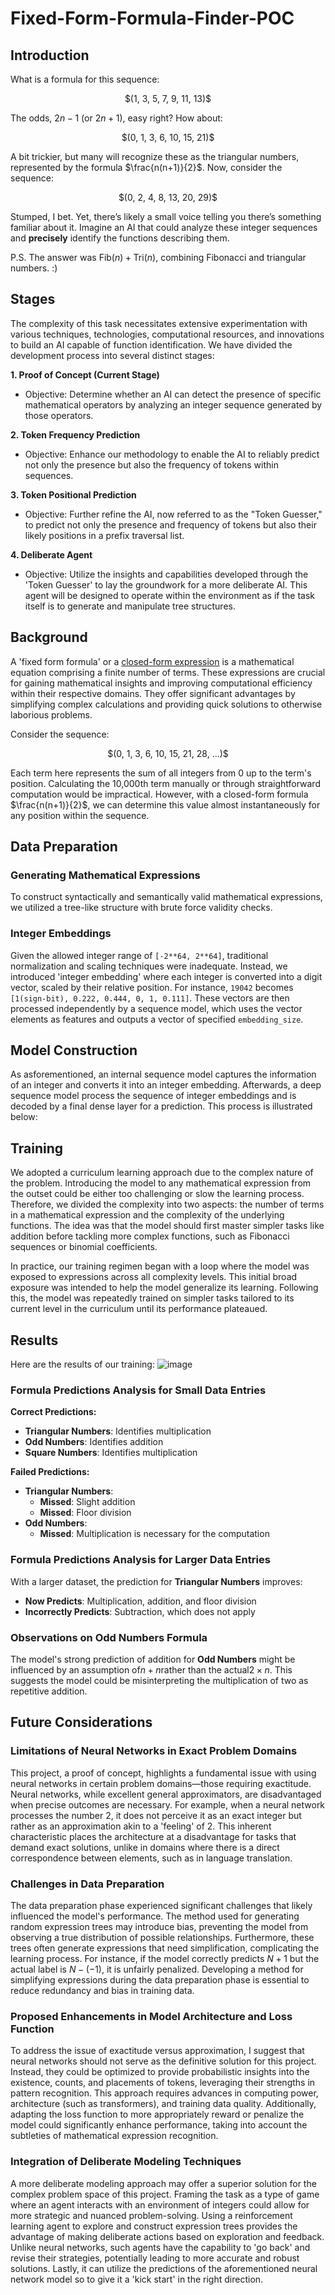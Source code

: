 # Fixed-Form-Formula-Finder-POC

## Introduction
What is a formula for this sequence:

<p align="center">
  $(1, 3, 5, 7, 9, 11, 13)$  
</p>

The odds, $2n-1$ (or $2n+1$), easy right? How about:

<p align="center">
  $(0, 1, 3, 6, 10, 15, 21)$
</p>

A bit trickier, but many will recognize these as the triangular numbers, represented by the formula $\frac{n(n+1)}{2}$. Now, consider the sequence:

<p align="center">
  $(0, 2, 4, 8, 13, 20, 29)$
</p>

Stumped, I bet. Yet, there’s likely a small voice telling you there’s something familiar about it. Imagine an AI that could analyze these integer sequences and **precisely** identify the functions describing them. 

P.S. The answer was $\text{Fib}(n) + \text{Tri}(n)$, combining Fibonacci and triangular numbers. :)

## Stages

The complexity of this task necessitates extensive experimentation with various techniques, technologies, computational resources, and innovations to build an AI capable of function identification. We have divided the development process into several distinct stages:

**1. Proof of Concept (Current Stage)**
- Objective: Determine whether an AI can detect the presence of specific mathematical operators by analyzing an integer sequence generated by those operators.

**2. Token Frequency Prediction**
- Objective: Enhance our methodology to enable the AI to reliably predict not only the presence but also the frequency of tokens within sequences.

**3. Token Positional Prediction**
- Objective: Further refine the AI, now referred to as the "Token Guesser," to predict not only the presence and frequency of tokens but also their likely positions in a prefix traversal list.

**4. Deliberate Agent**
- Objective: Utilize the insights and capabilities developed through the 'Token Guesser' to lay the groundwork for a more deliberate AI. This agent will be designed to operate within the environment as if the task itself is to generate and manipulate tree structures.


## Background
A 'fixed form formula' or a [closed-form expression](https://en.wikipedia.org/wiki/Closed-form_expression) is a mathematical equation comprising a finite number of terms. These expressions are crucial for gaining mathematical insights and improving computational efficiency within their respective domains. They offer significant advantages by simplifying complex calculations and providing quick solutions to otherwise laborious problems.

Consider the sequence:

<p align="center">
  $(0, 1, 3, 6, 10, 15, 21, 28, ...)$
</p>

Each term here represents the sum of all integers from 0 up to the term's position. Calculating the 10,000th term manually or through straightforward computation would be impractical. However, with a closed-form formula $\frac{n(n+1)}{2}$, we can determine this value almost instantaneously for any position within the sequence.

## Data Preparation

### Generating Mathematical Expressions
To construct syntactically and semantically valid mathematical expressions, we utilized a tree-like structure with brute force validity checks.

### Integer Embeddings
Given the allowed integer range of `[-2**64, 2**64]`, traditional normalization and scaling techniques were inadequate. Instead, we introduced 'integer embedding' where each integer is converted into a digit vector, scaled by their relative position. For instance, `19042` becomes `[1(sign-bit), 0.222, 0.444, 0, 1, 0.111]`. These vectors are then processed independently by a sequence model, which uses the vector elements as features and outputs a vector of specified `embedding_size`.

## Model Construction
As asforementioned, an internal sequence model captures the information of an integer and converts it into an integer embedding. Afterwards, a deep sequence model process the sequence of integer embeddings and is decoded by a final dense layer for a prediction. This process is illustrated below:


## Training
We adopted a curriculum learning approach due to the complex nature of the problem. Introducing the model to any mathematical expression from the outset could be either too challenging or slow the learning process. Therefore, we divided the complexity into two aspects: the number of terms in a mathematical expression and the complexity of the underlying functions. The idea was that the model should first master simpler tasks like addition before tackling more complex functions, such as Fibonacci sequences or binomial coefficients.

In practice, our training regimen began with a loop where the model was exposed to expressions across all complexity levels. This initial broad exposure was intended to help the model generalize its learning. Following this, the model was repeatedly trained on simpler tasks tailored to its current level in the curriculum until its performance plateaued.

## Results
Here are the results of our training:
![image](https://github.com/cjtho/Fixed-Form-Formula-Finder-POC/assets/151635991/80e94f66-3bcb-4fb9-a352-668664f1e095)

### Formula Predictions Analysis for Small Data Entries
**Correct Predictions:**
- **Triangular Numbers**: Identifies multiplication
- **Odd Numbers**: Identifies addition
- **Square Numbers**: Identifies multiplication

**Failed Predictions:**
- **Triangular Numbers**: 
  - **Missed**: Slight addition
  - **Missed**: Floor division
- **Odd Numbers**:
  - **Missed**: Multiplication is necessary for the computation

### Formula Predictions Analysis for Larger Data Entries
With a larger dataset, the prediction for **Triangular Numbers** improves:
- **Now Predicts**: Multiplication, addition, and floor division
- **Incorrectly Predicts**: Subtraction, which does not apply

### Observations on Odd Numbers Formula
The model's strong prediction of addition for **Odd Numbers** might be influenced by an assumption of$n+n$rather than the actual$2 \times n$. This suggests the model could be misinterpreting the multiplication of two as repetitive addition.

## Future Considerations
### Limitations of Neural Networks in Exact Problem Domains
This project, a proof of concept, highlights a fundamental issue with using neural networks in certain problem domains—those requiring exactitude. Neural networks, while excellent general approximators, are disadvantaged when precise outcomes are necessary. For example, when a neural network processes the number 2, it does not perceive it as an exact integer but rather as an approximation akin to a 'feeling' of 2. This inherent characteristic places the architecture at a disadvantage for tasks that demand exact solutions, unlike in domains where there is a direct correspondence between elements, such as in language translation.

### Challenges in Data Preparation
The data preparation phase experienced significant challenges that likely influenced the model's performance. The method used for generating random expression trees may introduce bias, preventing the model from observing a true distribution of possible relationships. Furthermore, these trees often generate expressions that need simplification, complicating the learning process. For instance, if the model correctly predicts $N+1$ but the actual label is $N−(−1)$, it is unfairly penalized. Developing a method for simplifying expressions during the data preparation phase is essential to reduce redundancy and bias in training data.

### Proposed Enhancements in Model Architecture and Loss Function
To address the issue of exactitude versus approximation, I suggest that neural networks should not serve as the definitive solution for this project. Instead, they could be optimized to provide probabilistic insights into the existence, counts, and placements of tokens, leveraging their strengths in pattern recognition. This approach requires advances in computing power, architecture (such as transformers), and training data quality. Additionally, adapting the loss function to more appropriately reward or penalize the model could significantly enhance performance, taking into account the subtleties of mathematical expression recognition.

### Integration of Deliberate Modeling Techniques
A more deliberate modeling approach may offer a superior solution for the complex problem space of this project. Framing the task as a type of game where an agent interacts with an environment of integers could allow for more strategic and nuanced problem-solving. Using a reinforcement learning agent to explore and construct expression trees provides the advantage of making deliberate actions based on exploration and feedback. Unlike neural networks, such agents have the capability to 'go back' and revise their strategies, potentially leading to more accurate and robust solutions. Lastly, it can utilize the predictions of the aforementioned neural network model so to give it a 'kick start' in the right direction.
